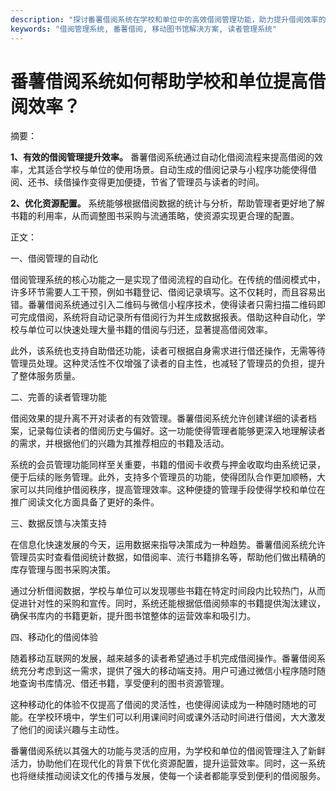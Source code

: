 ```yaml
---
description: "探讨番薯借阅系统在学校和单位中的高效借阅管理功能，助力提升借阅效率的多种方式。"
keywords: "借阅管理系统, 番薯借阅, 移动图书馆解决方案, 读者管理系统"
---
```

# 番薯借阅系统如何帮助学校和单位提高借阅效率？

摘要：

**1、有效的借阅管理提升效率。** 番薯借阅系统通过自动化借阅流程来提高借阅的效率，尤其适合学校与单位的使用场景。自动生成的借阅记录与小程序功能使得借阅、还书、续借操作变得更加便捷，节省了管理员与读者的时间。

**2、优化资源配置。** 系统能够根据借阅数据的统计与分析，帮助管理者更好地了解书籍的利用率，从而调整图书采购与流通策略，使资源实现更合理的配置。

正文：

一、借阅管理的自动化

借阅管理系统的核心功能之一是实现了借阅流程的自动化。在传统的借阅模式中，许多环节需要人工干预，例如书籍登记、借阅记录填写。这不仅耗时，而且容易出错。番薯借阅系统通过引入二维码与微信小程序技术，使得读者只需扫描二维码即可完成借阅，系统将自动记录所有借阅行为并生成数据报表。借助这种自动化，学校与单位可以快速处理大量书籍的借阅与归还，显著提高借阅效率。

此外，该系统也支持自助借还功能，读者可根据自身需求进行借还操作，无需等待管理员处理。这种灵活性不仅增强了读者的自主性，也减轻了管理员的负担，提升了整体服务质量。

二、完善的读者管理功能

借阅效果的提升离不开对读者的有效管理。番薯借阅系统允许创建详细的读者档案，记录每位读者的借阅历史与偏好。这一功能使得管理者能够更深入地理解读者的需求，并根据他们的兴趣为其推荐相应的书籍及活动。

系统的会员管理功能同样至关重要，书籍的借阅卡收费与押金收取均由系统记录，便于后续的账务管理。此外，支持多个管理员的功能，使得团队合作更加顺畅，大家可以共同维护借阅秩序，提高管理效率。这种便捷的管理手段使得学校和单位在推广阅读文化方面具备了更好的条件。

三、数据反馈与决策支持

在信息化快速发展的今天，运用数据来指导决策成为一种趋势。番薯借阅系统允许管理员实时查看借阅统计数据，如借阅率、流行书籍排名等，帮助他们做出精确的库存管理与图书采购决策。

通过分析借阅数据，学校与单位可以发现哪些书籍在特定时间段内比较热门，从而促进针对性的采购和宣传。同时，系统还能根据低借阅频率的书籍提供淘汰建议，确保书库内的书籍更新，提升图书馆整体的运营效率和吸引力。

四、移动化的借阅体验

随着移动互联网的发展，越来越多的读者希望通过手机完成借阅操作。番薯借阅系统充分考虑到这一需求，提供了强大的移动端支持。用户可通过微信小程序随时随地查询书库情况、借还书籍，享受便利的图书资源管理。

这种移动化的体验不仅提高了借阅的灵活性，也使得阅读成为一种随时随地的可能。在学校环境中，学生们可以利用课间时间或课外活动时间进行借阅，大大激发了他们的阅读兴趣与主动性。

番薯借阅系统以其强大的功能与灵活的应用，为学校和单位的借阅管理注入了新鲜活力，协助他们在现代化的背景下优化资源配置，提升运营效率。同时，这一系统也将继续推动阅读文化的传播与发展，使每一个读者都能享受到便利的借阅服务。
